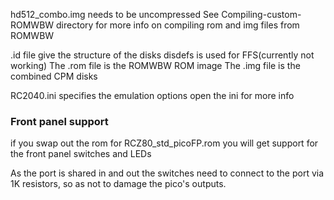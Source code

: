 hd512_combo.img needs to be uncompressed
See Compiling-custom-ROMWBW directory for more info on compiling rom and img files from ROMWBW

.id file give the structure of the disks
disdefs is used for FFS(currently not working)
The .rom file is the ROMWBW ROM image
The .img file is the combined CPM disks 

RC2040.ini specifies the emulation options open the ini for more info

### Front panel support
if you swap out the rom for RCZ80_std_picoFP.rom you will get support for the front panel switches and LEDs

As the port is shared in and out the switches need to connect to the port via 1K resistors, so as not to damage the pico's outputs. 
